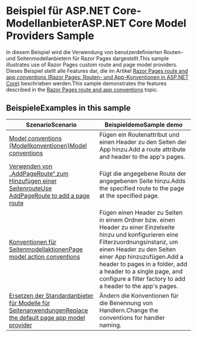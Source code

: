 # <a name="aspnet-core-model-providers-sample"></a><span data-ttu-id="877b1-101">Beispiel für ASP.NET Core-Modellanbieter</span><span class="sxs-lookup"><span data-stu-id="877b1-101">ASP.NET Core Model Providers Sample</span></span>

<span data-ttu-id="877b1-102">In diesem Beispiel wird die Verwendung von benutzerdefinierten Routen- und Seitenmodellanbietern für Razor Pages dargestellt.</span><span class="sxs-lookup"><span data-stu-id="877b1-102">This sample illustrates use of Razor Pages custom route and page model providers.</span></span> <span data-ttu-id="877b1-103">Dieses Beispiel stellt alle Features dar, die im Artikel [Razor Pages route and app conventions (Razor Pages: Routen- und App-Konventionen in ASP.NET Core)](https://docs.microsoft.com/aspnet/core/razor-pages/razor-pages-convention-features) beschrieben werden.</span><span class="sxs-lookup"><span data-stu-id="877b1-103">This sample demonstrates the features described in the [Razor Pages route and app conventions](https://docs.microsoft.com/aspnet/core/razor-pages/razor-pages-convention-features) topic.</span></span>

## <a name="examples-in-this-sample"></a><span data-ttu-id="877b1-104">Beispiele</span><span class="sxs-lookup"><span data-stu-id="877b1-104">Examples in this sample</span></span>

| <span data-ttu-id="877b1-105">Szenario</span><span class="sxs-lookup"><span data-stu-id="877b1-105">Scenario</span></span> | <span data-ttu-id="877b1-106">Beispieldemo</span><span class="sxs-lookup"><span data-stu-id="877b1-106">Sample demo</span></span> |
| -------- | ----------- |
| [<span data-ttu-id="877b1-107">Model conventions (Modellkonventionen)</span><span class="sxs-lookup"><span data-stu-id="877b1-107">Model conventions</span></span>](https://docs.microsoft.com/aspnet/core/razor-pages/razor-pages-conventions#model-conventions) | <span data-ttu-id="877b1-108">Fügen ein Routenattribut und einen Header zu den Seiten der App hinzu.</span><span class="sxs-lookup"><span data-stu-id="877b1-108">Add a route attribute and header to the app's pages.</span></span> |
| [<span data-ttu-id="877b1-109">Verwenden von „AddPageRoute“ zum Hinzufügen einer Seitenroute</span><span class="sxs-lookup"><span data-stu-id="877b1-109">Use AddPageRoute to add a page route</span></span>](https://docs.microsoft.com/aspnet/core/razor-pages/razor-pages-conventions#configure-a-page-route) | <span data-ttu-id="877b1-110">Fügt die angegebene Route der angegebenen Seite hinzu.</span><span class="sxs-lookup"><span data-stu-id="877b1-110">Adds the specified route to the page at the specified page.</span></span> |
| [<span data-ttu-id="877b1-111">Konventionen für Seitenmodellaktionen</span><span class="sxs-lookup"><span data-stu-id="877b1-111">Page model action conventions</span></span>](https://docs.microsoft.com/aspnet/core/razor-pages/razor-pages-conventions#page-model-action-conventions) | <span data-ttu-id="877b1-112">Fügen einen Header zu Seiten in einem Ordner bzw. einen Header zu einer Einzelseite hinzu und konfigurieren eine Filterzuordnungsinstanz, um einen Header zu den Seiten einer App hinzuzufügen.</span><span class="sxs-lookup"><span data-stu-id="877b1-112">Add a header to pages in a folder, add a header to a single page, and configure a filter factory to add a header to the app's pages.</span></span> |
| [<span data-ttu-id="877b1-113">Ersetzen der Standardanbieter für Modelle für Seitenanwendungen</span><span class="sxs-lookup"><span data-stu-id="877b1-113">Replace the default page app model provider</span></span>](https://docs.microsoft.com/aspnet/core/razor-pages/razor-pages-conventions#replace-the-default-page-app-model-provider) | <span data-ttu-id="877b1-114">Ändern die Konventionen für die Benennung von Handlern.</span><span class="sxs-lookup"><span data-stu-id="877b1-114">Change the conventions for handler naming.</span></span> |
